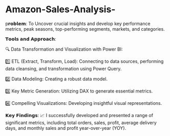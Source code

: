 # Amazon-Sales-Analysis-
p𝗿𝗼𝗯𝗹𝗲𝗺: To Uncover crucial insights and develop key performance metrics, peak seasons, top-performing segments, markets, and categories.

𝗧𝗼𝗼𝗹𝘀 𝗮𝗻𝗱 𝗔𝗽𝗽𝗿𝗼𝗮𝗰𝗵:

🔍 Data Transformation and Visualization with Power BI:

1️⃣ ETL (Extract, Transform, Load): Connecting to data sources, performing data cleansing, and transformation using Power Query.

2️⃣ Data Modeling: Creating a robust data model.

3️⃣ Key Metric Generation: Utilizing DAX to generate essential metrics.

4️⃣ Compelling Visualizations: Developing insightful visual representations.

𝗞𝗲𝘆 𝗙𝗶𝗻𝗱𝗶𝗻𝗴𝘀: 📈 I successfully developed and presented a range of significant metrics, including total orders, sales, profit, average delivery days, and monthly sales and profit year-over-year (YOY).

